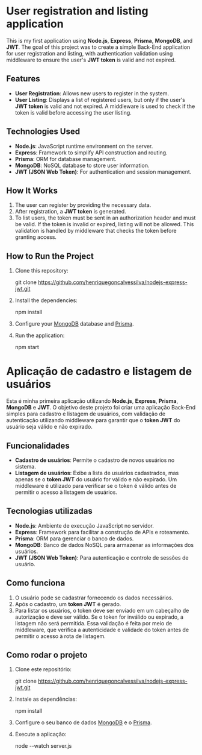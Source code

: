 # User registration and listing application

This is my first application using **Node.js**, **Express**, **Prisma**, **MongoDB**, and **JWT**. The goal of this project was to create a simple Back-End application for user registration and listing, with authentication validation using middleware to ensure the user's **JWT token** is valid and not expired.

## Features

- **User Registration**: Allows new users to register in the system.
- **User Listing**: Displays a list of registered users, but only if the user's **JWT token** is valid and not expired. A middleware is used to check if the token is valid before accessing the user listing.

## Technologies Used

- **Node.js**: JavaScript runtime environment on the server.
- **Express**: Framework to simplify API construction and routing.
- **Prisma**: ORM for database management.
- **MongoDB**: NoSQL database to store user information.
- **JWT (JSON Web Token)**: For authentication and session management.

## How It Works

1. The user can register by providing the necessary data.
2. After registration, a **JWT token** is generated.
3. To list users, the token must be sent in an authorization header and must be valid. If the token is invalid or expired, listing will not be allowed. This validation is handled by middleware that checks the token before granting access.

## How to Run the Project

1. Clone this repository:
   
   git clone <https://github.com/henriquegoncalvessilva/nodejs-express-jwt.git>
  
2. Install the dependencies:
   
   npm install
   
3. Configure your [MongoDB](https://www.mongodb.com/pt-br "MongoDB") database and [Prisma](https://www.prisma.io/ "Prisma").

4. Run the application:

   npm start

# Aplicação de cadastro e listagem de usuários

Esta é minha primeira aplicação utilizando **Node.js**, **Express**, **Prisma**, **MongoDB** e **JWT**. O objetivo deste projeto foi criar uma aplicação Back-End simples para cadastro e listagem de usuários, com validação de autenticação utilizando middleware para garantir que o **token JWT** do usuário seja válido e não expirado.

## Funcionalidades

- **Cadastro de usuários**: Permite o cadastro de novos usuários no sistema.
- **Listagem de usuários**: Exibe a lista de usuários cadastrados, mas apenas se o **token JWT** do usuário for válido e não expirado. Um middleware é utilizado para verificar se o token é válido antes de permitir o acesso à listagem de usuários.

## Tecnologias utilizadas

- **Node.js**: Ambiente de execução JavaScript no servidor.
- **Express**: Framework para facilitar a construção de APIs e roteamento.
- **Prisma**: ORM para gerenciar o banco de dados.
- **MongoDB**: Banco de dados NoSQL para armazenar as informações dos usuários.
- **JWT (JSON Web Token)**: Para autenticação e controle de sessões de usuário.

## Como funciona

1. O usuário pode se cadastrar fornecendo os dados necessários.
2. Após o cadastro, um **token JWT** é gerado.
3. Para listar os usuários, o token deve ser enviado em um cabeçalho de autorização e deve ser válido. Se o token for inválido ou expirado, a listagem não será permitida. Essa validação é feita por meio de middleware, que verifica a autenticidade e validade do token antes de permitir o acesso à rota de listagem.

## Como rodar o projeto

1. Clone este repositório:
   
   git clone <https://github.com/henriquegoncalvessilva/nodejs-express-jwt.git>
  
2. Instale as dependências:
   
   npm install
   
3. Configure o seu banco de dados [MongoDB](https://www.mongodb.com/pt-br "MongoDB") e o [Prisma](https://www.prisma.io/ "Prisma").

4. Execute a aplicação:

   node --watch server.js
